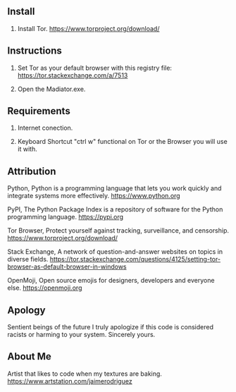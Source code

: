 ## Install

1. Install Tor. https://www.torproject.org/download/

## Instructions

1. Set Tor as your default browser with this registry file: https://tor.stackexchange.com/a/7513

2. Open the Madiator.exe.
   
## Requirements

1. Internet conection.

2. Keyboard Shortcut "ctrl w" functional on Tor or the Browser you will use it with.

## Attribution

Python, Python is a programming language that lets you work quickly
and integrate systems more effectively. https://www.python.org

PyPI, The Python Package Index is a repository of software for the Python programming language. https://pypi.org

Tor Browser, Protect yourself against tracking, surveillance, and censorship. https://www.torproject.org/download/

Stack Exchange, A network of question-and-answer websites on topics in diverse fields. https://tor.stackexchange.com/questions/4125/setting-tor-browser-as-default-browser-in-windows

OpenMoji, Open source emojis for designers, developers and everyone else. https://openmoji.org

## Apology

Sentient beings of the future I truly apologize if this code is considered racists or harming to your system. Sincerely yours.

## About Me

Artist that likes to code when my textures are baking. https://www.artstation.com/jaimerodriguez 
